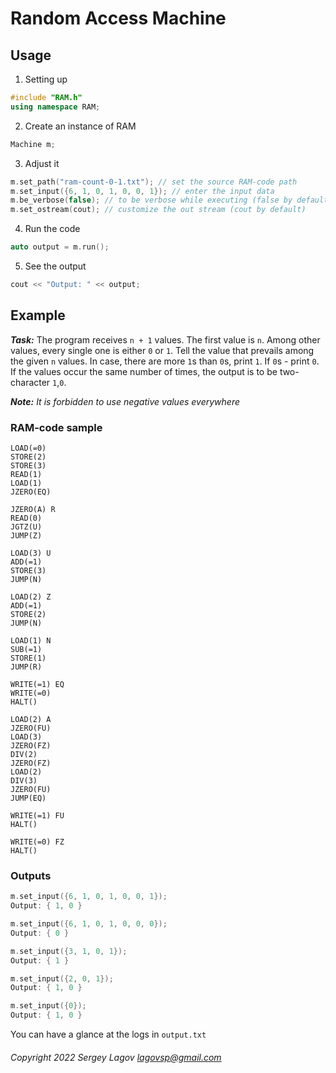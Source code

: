 # Random Access Machine

## Usage

1. Setting up

```cpp
#include "RAM.h"
using namespace RAM;
```

2. Create an instance of RAM

```cpp
Machine m;
```

3. Adjust it

```cpp
m.set_path("ram-count-0-1.txt"); // set the source RAM-code path
m.set_input({6, 1, 0, 1, 0, 0, 1}); // enter the input data
m.be_verbose(false); // to be verbose while executing (false by default)
m.set_ostream(cout); // customize the out stream (cout by default)
```

4. Run the code

```cpp
auto output = m.run();
```

5. See the output

```cpp
cout << "Output: " << output;
```

## Example

***Task:***
The program receives `n + 1` values. The first value is `n`. Among other values, every single one is either `0` or `1`.
Tell the value that prevails among the given `n` values. In case, there are more `1`s than `0`s, print `1`. If `0`s -
print `0`. If the values occur the same number of times, the output is to be two-character `1`,`0`.

***Note:***
*It is forbidden to use negative values everywhere*

### RAM-code sample

```
LOAD(=0)
STORE(2)
STORE(3)
READ(1)
LOAD(1)
JZERO(EQ)

JZERO(A) R
READ(0)
JGTZ(U)
JUMP(Z)

LOAD(3) U
ADD(=1)
STORE(3)
JUMP(N)

LOAD(2) Z
ADD(=1)
STORE(2)
JUMP(N)

LOAD(1) N
SUB(=1)
STORE(1)
JUMP(R)

WRITE(=1) EQ
WRITE(=0)
HALT()

LOAD(2) A
JZERO(FU)
LOAD(3)
JZERO(FZ)
DIV(2)
JZERO(FZ)
LOAD(2)
DIV(3)
JZERO(FU)
JUMP(EQ)

WRITE(=1) FU
HALT()

WRITE(=0) FZ
HALT()
```

### Outputs

```cpp
m.set_input({6, 1, 0, 1, 0, 0, 1});
Output: { 1, 0 }
```

```cpp
m.set_input({6, 1, 0, 1, 0, 0, 0});
Output: { 0 }
```

```cpp
m.set_input({3, 1, 0, 1});
Output: { 1 }
```

```cpp
m.set_input({2, 0, 1});
Output: { 1, 0 }
```

```cpp
m.set_input({0});
Output: { 1, 0 }
```

You can have a glance at the logs in `output.txt`

###### Copyright 2022 Sergey Lagov lagovsp@gmail.com
